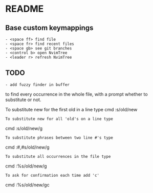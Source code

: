 # README

## Base custom keymappings
	- <space ff> find file
	- <space fr> find recent files
	- <space gb> see git branches
	- <control b> open NvimTree
	- <leader r> refresh NvimTree

## TODO
	- add fuzzy finder in buffer


to find every occurrence in the whole file, with a prompt whether to
substitute or not.

To substitute new for the first old in a line type
cmd
        :s/old/new

    To substitute new for all 'old's on a line type
cmd
        :s/old/new/g

    To substitute phrases between two line #'s type
cmd
        :#,#s/old/new/g

    To substitute all occurrences in the file type
cmd
        :%s/old/new/g

    To ask for confirmation each time add 'c'
cmd
        :%s/old/new/gc